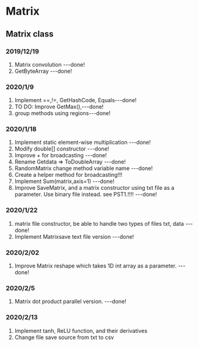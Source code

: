 # Matrix
## Matrix class

### 2019/12/19

1. Matrix convolution ---done!
2. GetByteArray ---done!

### 2020/1/9

1. Implement ==,!=, GetHashCode, Equals---done!
2. TO DO: Improve GetMax(),---done!
3. group methods using regions---done!

### 2020/1/18

1. Implement static element-wise multiplication ---done!
2. Modify double[] constructor ---done!
3. Improve + for broadcasting ---done!
4. Rename Getdata => ToDoubleArray ---done!
5. RandomMatrix change method variable name ---done!
6. Create a helper method for broadcasting!!!
7. Implement Sum(matrix,axis=1) ---done!
8. Improve SaveMatrix, and a matrix constructor using txt file as a parameter. Use binary file instead.
    see PST1.!!!! ---done!

### 2020/1/22

1. matrix file constructor, be able to handle two types of files
    txt, data ---done!
2. Implement Matrixsave text file version ---done!

### 2020/2/02

1. Improve Matrix reshape which takes 1D int array as a parameter. ---done!

### 2020/2/5

1. Matrix dot product parallel version. ---done!

### 2020/2/13

1. Implement tanh, ReLU function, and their derivatives
2. Change file save source from txt to csv
